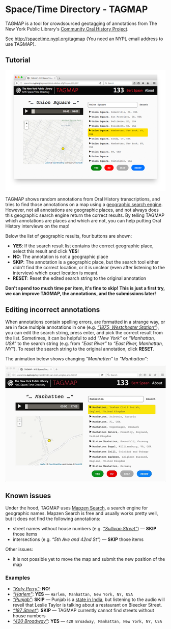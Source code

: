 # Space/Time Directory - TAGMAP

TAGMAP is a tool for crowdsourced geotagging of annotations from The New York Public Library's [Community Oral History Project](http://oralhistory.nypl.org/).

See http://spacetime.nypl.org/tagmap (You need an NYPL email address to use TAGMAP).

## Tutorial

![](images/screenshot.png)

TAGMAP shows random annotations from Oral History transcriptions, and tries to find those annotations on a map using a [geographic search engine](https://mapzen.com/products/search/). However, not all annotations are geographic places, and not always does this geographic search engine return the correct results. By telling TAGMAP which annotations are places and which are not, you can help putting Oral History interviews on the map!

Below the list of geographic results, four buttons are shown:

- **YES**: If the search result list contains the correct geographic place, select this result and click **YES**!
- **NO**: The annotation is not a geographic place
- **SKIP**: The annotation is a geographic place, but the search tool either didn't find the correct location, or it is unclear (even after listening to the interview) which exact location is meant.
- **RESET**: Reset the edited search string to the original annotation

**Don't spend too much time per item, it's fine to skip! This is just a first try, we can improve TAGMAP, the annotations, and the submissions later!**

## Editing incorrect annotations

When annotations contain spelling errors, are formatted in a strange way, or are in face multiple annotations in one (e.g. [_“1875; Westchester Station”_](http://spacetime.nypl.org/tagmap/#/tom-vasti-t707ay_ann_4531_4533)), you can edit the search string, press enter, and pick the correct result from the list. Sometimes, it can be helpful to add _“New York”_ or _“Manhattan, USA”_ to the search string (e.g. from _“East River”_ to _“East River, Manhattan, NY”_). To reset the search string to the original annotation, click **RESET**.

The animation below shows changing _“Manhatten”_ to _“Manhattan”_:

![](images/edit-annotation.gif)

## Known issues

Under the hood, TAGMAP uses [Mapzen Search](https://mapzen.com/products/search/), a search engine for geographic names. Mapzen Search is free and usually works pretty well, but it does not find the following annotations:

- street names without house numbers (e.g. [_“Sullivan Street”_](http://spacetime.nypl.org/tagmap/#/elaine-mobray-cdgxj0_ann_69_71)) — **SKIP** those items
- intersections (e.g. _“5th Ave and 42nd St”_) — **SKIP** those items

Other issues:

- it is not possible yet to move the map and submit the new position of the map

### Examples

- [_“Katy Perry”_](http://spacetime.nypl.org/tagmap/#/beau-mccall-zwn9pa_ann_1456_1458): **NO**!
- [_“Harlem”_](http://spacetime.nypl.org/tagmap/#/kathy-bristow-g6uztv_ann_17_19): **YES** — `Harlem, Manhattan, New York, NY, USA`
- [_“Punjab”_](http://spacetime.nypl.org/tagmap/#/leslie-taylor-3hkc34_ann_508_510): **SKIP** — Punjab is a [state in India](https://en.wikipedia.org/wiki/Punjab,_India), but listening to the audio will reveil that Leslie Taylor is talking about a restaurant on Bleecker Street.
- [_“187 Street”_](http://spacetime.nypl.org/tagmap/#/ed-lehner-z1s7bn_ann_2893_2895): **SKIP** — TAGMAP currently cannot find streets without house numbers
- [_“420 Broadway”_](http://spacetime.nypl.org/tagmap/#/zigi-ben-haim-6vql95_ann_305_307): **YES** — `420 Broadway, Manhattan, New York, NY, USA`


